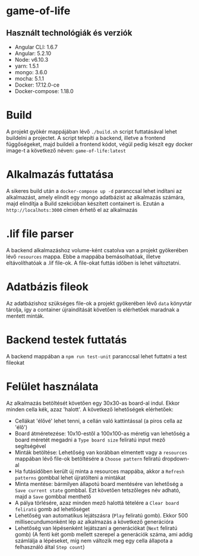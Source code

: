 # game-of-life

## Használt technológiák és verziók
- Angular CLI: 1.6.7
- Angular: 5.2.10
- Node: v6.10.3
- yarn: 1.5.1
- mongo: 3.6.0
- mocha: 5.1.1
- Docker: 17.12.0-ce
- Docker-compose: 1.18.0

# Build
A projekt gyökér mappájában lévő `./build.sh` script futtatásával lehet buildelni a projectet. A script telepíti a backend, illetve a frontend függőségeket, majd buildeli a frontend kódot, végül pedig készít egy docker image-t a következő néven: `game-of-life:latest`

# Alkalmazás futtatása
A sikeres build után a `docker-compose up -d` paranccsal lehet indítani az alkalmazást, amely elindít egy mongo adatbázist az alkalmazás számára, majd elindítja a Build szekcióban készített containert is.
Ezután a `http://localhots:3000` címen érhető el az alkalmazás

#  .lif file parser
A backend alkalmazáshoz volume-ként csatolva van a projekt gyökerében lévő `resources` mappa. Ebbe a mappába bemásolhatóak, illetve eltávolíthatóak a .lif file-ok. A file-okat futtás időben is lehet változtatni.

# Adatbázis fileok
Az adatbázishoz szükséges file-ok a projekt gyökerében lévő `data` könyvtár tárolja, így a container újraindítását követően is elérhetőek maradnak a mentett minták.

# Backend testek futtatás
A backend mappában a `npm run test-unit` paranccsal lehet futtatni a test fileokat

# Felület használata
Az alkalmazás betöltését követően egy 30x30-as board-al indul. Ekkor minden cella kék, azaz 'halott'. 
A következő lehetőségek elérhetőek:
 - Cellákat 'élővé' lehet tenni, a cellán való kattintással (a piros cella az 'élő')
 - Board átméretezése: 10x10-estől a 100x100-as méretig van lehetőség a board méretét megadni a `Type board size`  feliratú input mező segítségével
 - Minták betöltése: Lehetőség van korábban elmentett vagy a `resources` mappában lévő file-ok betöltésére a `Choose pattern`  feliratú dropdown-al
 - Ha futásidőben került új minta a resources mappába, akkor a `Refresh patterns` gombbal lehet újratölteni a mintákat
 - Minta mentése: bármilyen állapotú board mentésére van lehetőség a `Save current state` gombbal. Ezt követően tetszőleges név adható, majd a `Save` gombbal menthető
 - A pálya törlésére, azaz minden mező halottá tételére a `Clear board feliratú` gomb ad lehetőséget
 - Lehetőség van automatikus lejátszásra (`Play` feliratú gomb). Ekkor 500 millisecundumonként lép az alkalmazás a következő generációra
 - Lehetőség van lépésenként lejátszani a generációkat (`Next` feliratú gomb)
 (A fenti két gomb mellett szerepel a generációk száma, ami addig számlálja a lépéseket, míg nem változik meg egy cella állapota a felhasználó által `Step count`)